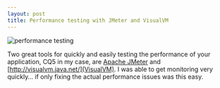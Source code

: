```yaml
---
layout: post
title: Performance testing with JMeter and VisualVM
---
```


![performance testing](http://upload.sam-thompson.info/upload/files/jmeter_and_visualvm.jpg "Large example image")

Two great tools for quickly and easily testing the performance of your application, CQ5 in my case, are [Apache JMeter](http://jmeter.apache.org/) and [http://visualvm.java.net/](VisualVM). I was able to get monitoring very quickly… if only fixing the actual performance issues was this easy.
